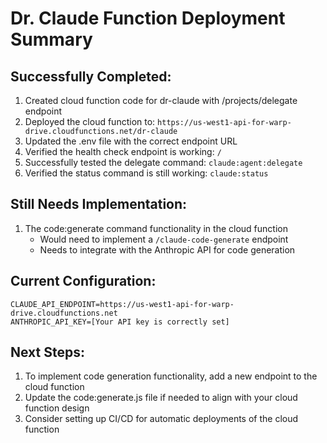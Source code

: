 # Dr. Claude Function Deployment Summary

## Successfully Completed:
1. Created cloud function code for dr-claude with /projects/delegate endpoint
2. Deployed the cloud function to: `https://us-west1-api-for-warp-drive.cloudfunctions.net/dr-claude`
3. Updated the .env file with the correct endpoint URL
4. Verified the health check endpoint is working: `/`
5. Successfully tested the delegate command: `claude:agent:delegate`
6. Verified the status command is still working: `claude:status`

## Still Needs Implementation:
1. The code:generate command functionality in the cloud function
   - Would need to implement a `/claude-code-generate` endpoint
   - Needs to integrate with the Anthropic API for code generation

## Current Configuration:
```
CLAUDE_API_ENDPOINT=https://us-west1-api-for-warp-drive.cloudfunctions.net
ANTHROPIC_API_KEY=[Your API key is correctly set]
```

## Next Steps:
1. To implement code generation functionality, add a new endpoint to the cloud function
2. Update the code:generate.js file if needed to align with your cloud function design
3. Consider setting up CI/CD for automatic deployments of the cloud function
